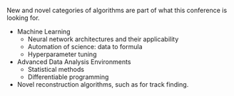 New and novel categories of algorithms are part of what this conference is looking for.

  - Machine Learning
    - Neural network architectures and their applicability
    - Automation of science: data to formula
    - Hyperparameter tuning
  - Advanced Data Analysis Environments
    - Statistical methods
    - Differentiable programming
  - Novel reconstruction algorithms, such as for track finding.
